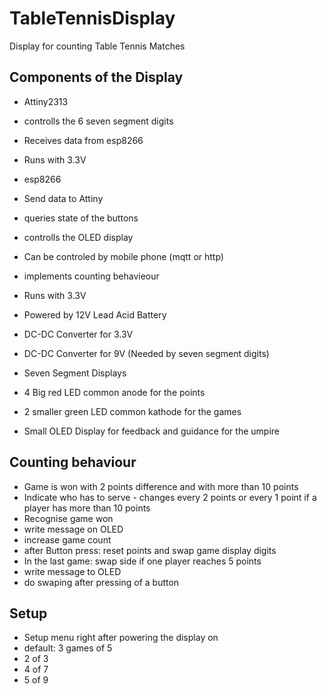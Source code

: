 # TableTennisDisplay
Display for counting Table Tennis Matches

## Components of the Display

* Attiny2313 
 * controlls the 6 seven segment digits
 * Receives data from esp8266
 * Runs with 3.3V

* esp8266
 * Send data to Attiny
 * queries state of the buttons
 * controlls the OLED display
 * Can be controled by mobile phone (mqtt or http)
 * implements counting behavieour
 * Runs with 3.3V

* Powered by 12V Lead Acid Battery

* DC-DC Converter for 3.3V

* DC-DC Converter for 9V  (Needed by seven segment digits)

* Seven Segment Displays
 * 4 Big red LED common anode for the points
 * 2 smaller green LED common kathode for the games

* Small OLED Display for feedback and guidance for the umpire

## Counting behaviour

* Game is won with 2 points difference and with more than 10 points
* Indicate who has to serve - changes every 2 points or every 1 point if a player has more than 10 points
* Recognise game won
 * write message on OLED
 * increase game count
 * after Button press: reset points and swap game display digits
* In the last game: swap side if one player reaches 5 points
 * write message to OLED
 * do swaping after pressing of a button 

## Setup

* Setup menu right after powering the display on
* default: 3 games of 5
* 2 of 3
* 4 of 7
* 5 of 9
